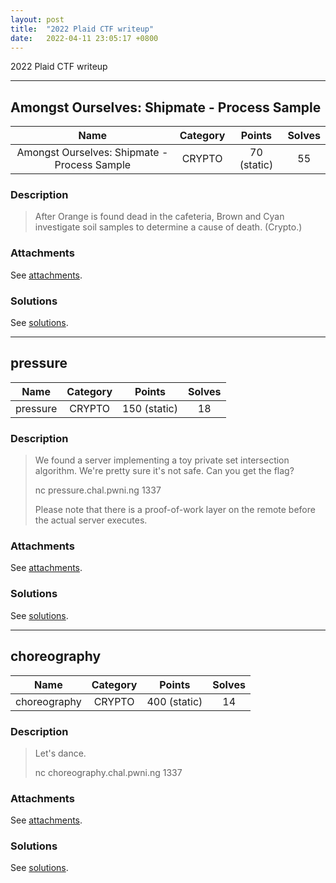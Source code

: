 ```yaml
---
layout: post
title:  "2022 Plaid CTF writeup"
date:   2022-04-11 23:05:17 +0800
---
```


2022 Plaid CTF writeup

***

## Amongst Ourselves: Shipmate - Process Sample

|  Name  |  Category  |  Points  |  Solves  |
| :----: | :----: | :----: | :----: |
|  Amongst Ourselves: Shipmate - Process Sample  |  CRYPTO  |  70 (static)  |  55  |

### Description
> After Orange is found dead in the cafeteria, Brown and Cyan investigate soil samples to determine a cause of death. (Crypto.)

### Attachments
See [attachments](https://github.com/roadicing/ctf-writeups/tree/main/2022/plaidctf/process-sample/attachments).

### Solutions
See [solutions](https://github.com/roadicing/ctf-writeups/tree/main/2022/plaidctf/process-sample/solutions).

***

## pressure

|  Name  |  Category  |  Points  |  Solves  |
| :----: | :----: | :----: | :----: |
|  pressure  |  CRYPTO  |  150 (static)  |  18  |

### Description
> We found a server implementing a toy private set intersection algorithm. We're pretty sure it's not safe. Can you get the flag?
> 
> nc pressure.chal.pwni.ng 1337
> 
> Please note that there is a proof-of-work layer on the remote before the actual server executes.

### Attachments
See [attachments](https://github.com/roadicing/ctf-writeups/tree/main/2022/plaidctf/pressure/attachments).

### Solutions
See [solutions](https://github.com/roadicing/ctf-writeups/tree/main/2022/plaidctf/pressure/solutions).

***

## choreography

|  Name  |  Category  |  Points  |  Solves  |
| :----: | :----: | :----: | :----: |
|  choreography  |  CRYPTO  |  400 (static)  |  14  |

### Description
> Let's dance.
> 
> nc choreography.chal.pwni.ng 1337

### Attachments
See [attachments](https://github.com/roadicing/ctf-writeups/tree/main/2022/plaidctf/choreography/attachments).

### Solutions
See [solutions](https://github.com/roadicing/ctf-writeups/tree/main/2022/plaidctf/choreography/solutions).
